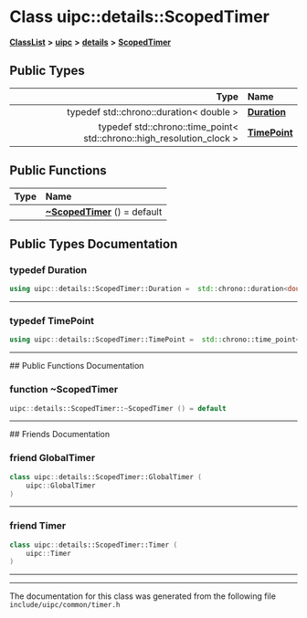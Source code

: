 

# Class uipc::details::ScopedTimer



[**ClassList**](annotated.md) **>** [**uipc**](namespaceuipc.md) **>** [**details**](namespaceuipc_1_1details.md) **>** [**ScopedTimer**](classuipc_1_1details_1_1_scoped_timer.md)






















## Public Types

| Type | Name |
| ---: | :--- |
| typedef std::chrono::duration&lt; double &gt; | [**Duration**](#typedef-duration)  <br> |
| typedef std::chrono::time\_point&lt; std::chrono::high\_resolution\_clock &gt; | [**TimePoint**](#typedef-timepoint)  <br> |




















## Public Functions

| Type | Name |
| ---: | :--- |
|   | [**~ScopedTimer**](#function-scopedtimer) () = default<br> |




























## Public Types Documentation




### typedef Duration 

```C++
using uipc::details::ScopedTimer::Duration =  std::chrono::duration<double>;
```




<hr>



### typedef TimePoint 

```C++
using uipc::details::ScopedTimer::TimePoint =  std::chrono::time_point<std::chrono::high_resolution_clock>;
```




<hr>
## Public Functions Documentation




### function ~ScopedTimer 

```C++
uipc::details::ScopedTimer::~ScopedTimer () = default
```




<hr>## Friends Documentation





### friend GlobalTimer 

```C++
class uipc::details::ScopedTimer::GlobalTimer (
    uipc::GlobalTimer
) 
```




<hr>



### friend Timer 

```C++
class uipc::details::ScopedTimer::Timer (
    uipc::Timer
) 
```




<hr>

------------------------------
The documentation for this class was generated from the following file `include/uipc/common/timer.h`

